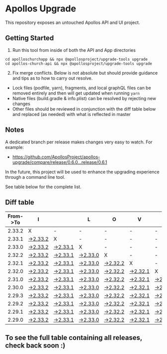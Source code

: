 # Apollos Upgrade

This repository exposes an untouched Apollos API and UI project.

## Getting Started

1. Run this tool from inside of both the API and App directories

```
cd apolloschurchapp && npx @apollosproject/upgrade-tools upgrade
cd apollos-church-api && npx @apollosproject/upgrade-tools upgrade
```

2. Fix merge conflicts. Below is not absolute but should provide guidance and tips as to how to carry out resolve.
* Lock files (podfile, yarn), fragments, and local graphQL files can be removed entirely and then will get updated when running `yarn`
* Native files (build.gradle & info.plist) can be resolved by rejecting new changes
* Other files should be reviewed in conjunction with the diff table below and replaced (as needed) with what is reflected in master

## Notes

A dedicated branch per release makes changes very easy
to watch. For example:

* https://github.com/ApollosProject/apollos-upgrade/compare/release/0.6.0...release/0.6.1

In the future, this project will be used to enhance the upgrading experience through a command line tool.

See table below for the complete list.

## Diff table

| From->To | I                                                                                                    |                                                                                                      | L                                                                                                    | O                                                                                                    | V                                                                                                    | E                                                                                                    |                                                                                                      | D                                                                                                    | I                                                                                                    | F                                                                                                    | F                                                                                                    | S   |
| -------- | ---------------------------------------------------------------------------------------------------- | ---------------------------------------------------------------------------------------------------- | ---------------------------------------------------------------------------------------------------- | ---------------------------------------------------------------------------------------------------- | ---------------------------------------------------------------------------------------------------- | ---------------------------------------------------------------------------------------------------- | ---------------------------------------------------------------------------------------------------- | ---------------------------------------------------------------------------------------------------- | ---------------------------------------------------------------------------------------------------- | ---------------------------------------------------------------------------------------------------- | ---------------------------------------------------------------------------------------------------- | --- |
| 2.33.2   | X                                                                                                    | -                                                                                                    | -                                                                                                    | -                                                                                                    | -                                                                                                    | -                                                                                                    | -                                                                                                    | -                                                                                                    | -                                                                                                    | -                                                                                                    | -                                                                                                    | -   |
| 2.33.1   | [->2.33.2](https://github.com/ApollosProject/apollos-upgrade/compare/release/2.33.1..release/2.33.2) | X                                                                                                    | -                                                                                                    | -                                                                                                    | -                                                                                                    | -                                                                                                    | -                                                                                                    | -                                                                                                    | -                                                                                                    | -                                                                                                    | -                                                                                                    | -   |
| 2.33.0   | [->2.33.2](https://github.com/ApollosProject/apollos-upgrade/compare/release/2.33.0..release/2.33.2) | [->2.33.1](https://github.com/ApollosProject/apollos-upgrade/compare/release/2.33.0..release/2.33.1) | X                                                                                                    | -                                                                                                    | -                                                                                                    | -                                                                                                    | -                                                                                                    | -                                                                                                    | -                                                                                                    | -                                                                                                    | -                                                                                                    | -   |
| 2.32.2   | [->2.33.2](https://github.com/ApollosProject/apollos-upgrade/compare/release/2.32.2..release/2.33.2) | [->2.33.1](https://github.com/ApollosProject/apollos-upgrade/compare/release/2.32.2..release/2.33.1) | [->2.33.0](https://github.com/ApollosProject/apollos-upgrade/compare/release/2.32.2..release/2.33.0) | X                                                                                                    | -                                                                                                    | -                                                                                                    | -                                                                                                    | -                                                                                                    | -                                                                                                    | -                                                                                                    | -                                                                                                    | -   |
| 2.32.1   | [->2.33.2](https://github.com/ApollosProject/apollos-upgrade/compare/release/2.32.1..release/2.33.2) | [->2.33.1](https://github.com/ApollosProject/apollos-upgrade/compare/release/2.32.1..release/2.33.1) | [->2.33.0](https://github.com/ApollosProject/apollos-upgrade/compare/release/2.32.1..release/2.33.0) | [->2.32.2](https://github.com/ApollosProject/apollos-upgrade/compare/release/2.32.1..release/2.32.2) | X                                                                                                    | -                                                                                                    | -                                                                                                    | -                                                                                                    | -                                                                                                    | -                                                                                                    | -                                                                                                    | -   |
| 2.32.0   | [->2.33.2](https://github.com/ApollosProject/apollos-upgrade/compare/release/2.32.0..release/2.33.2) | [->2.33.1](https://github.com/ApollosProject/apollos-upgrade/compare/release/2.32.0..release/2.33.1) | [->2.33.0](https://github.com/ApollosProject/apollos-upgrade/compare/release/2.32.0..release/2.33.0) | [->2.32.2](https://github.com/ApollosProject/apollos-upgrade/compare/release/2.32.0..release/2.32.2) | [->2.32.1](https://github.com/ApollosProject/apollos-upgrade/compare/release/2.32.0..release/2.32.1) | X                                                                                                    | -                                                                                                    | -                                                                                                    | -                                                                                                    | -                                                                                                    | -                                                                                                    | -   |
| 2.31.0   | [->2.33.2](https://github.com/ApollosProject/apollos-upgrade/compare/release/2.31.0..release/2.33.2) | [->2.33.1](https://github.com/ApollosProject/apollos-upgrade/compare/release/2.31.0..release/2.33.1) | [->2.33.0](https://github.com/ApollosProject/apollos-upgrade/compare/release/2.31.0..release/2.33.0) | [->2.32.2](https://github.com/ApollosProject/apollos-upgrade/compare/release/2.31.0..release/2.32.2) | [->2.32.1](https://github.com/ApollosProject/apollos-upgrade/compare/release/2.31.0..release/2.32.1) | [->2.32.0](https://github.com/ApollosProject/apollos-upgrade/compare/release/2.31.0..release/2.32.0) | X                                                                                                    | -                                                                                                    | -                                                                                                    | -                                                                                                    | -                                                                                                    | -   |
| 2.30.0   | [->2.33.2](https://github.com/ApollosProject/apollos-upgrade/compare/release/2.30.0..release/2.33.2) | [->2.33.1](https://github.com/ApollosProject/apollos-upgrade/compare/release/2.30.0..release/2.33.1) | [->2.33.0](https://github.com/ApollosProject/apollos-upgrade/compare/release/2.30.0..release/2.33.0) | [->2.32.2](https://github.com/ApollosProject/apollos-upgrade/compare/release/2.30.0..release/2.32.2) | [->2.32.1](https://github.com/ApollosProject/apollos-upgrade/compare/release/2.30.0..release/2.32.1) | [->2.32.0](https://github.com/ApollosProject/apollos-upgrade/compare/release/2.30.0..release/2.32.0) | [->2.31.0](https://github.com/ApollosProject/apollos-upgrade/compare/release/2.30.0..release/2.31.0) | X                                                                                                    | -                                                                                                    | -                                                                                                    | -                                                                                                    | -   |
| 2.29.3   | [->2.33.2](https://github.com/ApollosProject/apollos-upgrade/compare/release/2.29.3..release/2.33.2) | [->2.33.1](https://github.com/ApollosProject/apollos-upgrade/compare/release/2.29.3..release/2.33.1) | [->2.33.0](https://github.com/ApollosProject/apollos-upgrade/compare/release/2.29.3..release/2.33.0) | [->2.32.2](https://github.com/ApollosProject/apollos-upgrade/compare/release/2.29.3..release/2.32.2) | [->2.32.1](https://github.com/ApollosProject/apollos-upgrade/compare/release/2.29.3..release/2.32.1) | [->2.32.0](https://github.com/ApollosProject/apollos-upgrade/compare/release/2.29.3..release/2.32.0) | [->2.31.0](https://github.com/ApollosProject/apollos-upgrade/compare/release/2.29.3..release/2.31.0) | [->2.30.0](https://github.com/ApollosProject/apollos-upgrade/compare/release/2.29.3..release/2.30.0) | X                                                                                                    | -                                                                                                    | -                                                                                                    | -   |
| 2.29.2   | [->2.33.2](https://github.com/ApollosProject/apollos-upgrade/compare/release/2.29.2..release/2.33.2) | [->2.33.1](https://github.com/ApollosProject/apollos-upgrade/compare/release/2.29.2..release/2.33.1) | [->2.33.0](https://github.com/ApollosProject/apollos-upgrade/compare/release/2.29.2..release/2.33.0) | [->2.32.2](https://github.com/ApollosProject/apollos-upgrade/compare/release/2.29.2..release/2.32.2) | [->2.32.1](https://github.com/ApollosProject/apollos-upgrade/compare/release/2.29.2..release/2.32.1) | [->2.32.0](https://github.com/ApollosProject/apollos-upgrade/compare/release/2.29.2..release/2.32.0) | [->2.31.0](https://github.com/ApollosProject/apollos-upgrade/compare/release/2.29.2..release/2.31.0) | [->2.30.0](https://github.com/ApollosProject/apollos-upgrade/compare/release/2.29.2..release/2.30.0) | [->2.29.3](https://github.com/ApollosProject/apollos-upgrade/compare/release/2.29.2..release/2.29.3) | X                                                                                                    | -                                                                                                    | -   |
| 2.29.1   | [->2.33.2](https://github.com/ApollosProject/apollos-upgrade/compare/release/2.29.1..release/2.33.2) | [->2.33.1](https://github.com/ApollosProject/apollos-upgrade/compare/release/2.29.1..release/2.33.1) | [->2.33.0](https://github.com/ApollosProject/apollos-upgrade/compare/release/2.29.1..release/2.33.0) | [->2.32.2](https://github.com/ApollosProject/apollos-upgrade/compare/release/2.29.1..release/2.32.2) | [->2.32.1](https://github.com/ApollosProject/apollos-upgrade/compare/release/2.29.1..release/2.32.1) | [->2.32.0](https://github.com/ApollosProject/apollos-upgrade/compare/release/2.29.1..release/2.32.0) | [->2.31.0](https://github.com/ApollosProject/apollos-upgrade/compare/release/2.29.1..release/2.31.0) | [->2.30.0](https://github.com/ApollosProject/apollos-upgrade/compare/release/2.29.1..release/2.30.0) | [->2.29.3](https://github.com/ApollosProject/apollos-upgrade/compare/release/2.29.1..release/2.29.3) | [->2.29.2](https://github.com/ApollosProject/apollos-upgrade/compare/release/2.29.1..release/2.29.2) | X                                                                                                    | -   |
| 2.29.0   | [->2.33.2](https://github.com/ApollosProject/apollos-upgrade/compare/release/2.29.0..release/2.33.2) | [->2.33.1](https://github.com/ApollosProject/apollos-upgrade/compare/release/2.29.0..release/2.33.1) | [->2.33.0](https://github.com/ApollosProject/apollos-upgrade/compare/release/2.29.0..release/2.33.0) | [->2.32.2](https://github.com/ApollosProject/apollos-upgrade/compare/release/2.29.0..release/2.32.2) | [->2.32.1](https://github.com/ApollosProject/apollos-upgrade/compare/release/2.29.0..release/2.32.1) | [->2.32.0](https://github.com/ApollosProject/apollos-upgrade/compare/release/2.29.0..release/2.32.0) | [->2.31.0](https://github.com/ApollosProject/apollos-upgrade/compare/release/2.29.0..release/2.31.0) | [->2.30.0](https://github.com/ApollosProject/apollos-upgrade/compare/release/2.29.0..release/2.30.0) | [->2.29.3](https://github.com/ApollosProject/apollos-upgrade/compare/release/2.29.0..release/2.29.3) | [->2.29.2](https://github.com/ApollosProject/apollos-upgrade/compare/release/2.29.0..release/2.29.2) | [->2.29.1](https://github.com/ApollosProject/apollos-upgrade/compare/release/2.29.0..release/2.29.1) | X   |

## To see the full table containing all releases, check back soon :)
